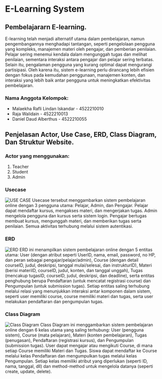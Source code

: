 # E-Learning System
## Pembelajararn E-learning.
E-learning telah menjadi alternatif utama dalam pembelajaran, namun pengembangannya menghadapi tantangan, seperti pengelolaan pengguna yang kompleks, manajemen materi oleh pengajar, dan pemberian penilaian. Pelajar sering menemui kendala dalam mengunggah tugas dan melihat penilaian, sementara interaksi antara pengajar dan pelajar sering terbatas. Selain itu, pengalaman pengguna yang kurang optimal dapat mengurangi partisipasi. Oleh karena itu, sistem e-learning perlu dirancang lebih efisien dengan fokus pada kemudahan penggunaan, manajemen konten, dan interaksi yang lebih baik antar pengguna untuk meningkatkan efektivitas pembelajaran.

### Nama Anggota Kelompok:

- Malaekha Rafli Lindan Iskandar - 4522210010
- Raja Walidain - 4522210013
- Daniel Daud Alberthus - 4522210055

## Penjelasan Actor, Use Case, ERD, Class Diagram, Dan Struktur Website. 

### Actor yang menggunakan:
1. Teacher
2. Student
3. Admin


### Usecase
![USE CASE](https://github.com/user-attachments/assets/aa977bc9-bdee-4398-88c1-228dcd4d77ec)
Usecase tersebut menggambarkan sistem pembelajaran online dengan 3 pengguna utama: Pelajar, Admin, dan Pengajar. Pelajar dapat mendaftar kursus, mengakses materi, dan mengerjakan tugas. Admin mengelola pengguna dan kursus serta sistem login. Pengajar bertugas membuat kursus, mengunggah materi, dan memberikan tugas serta penilaian. Semua aktivitas terhubung melalui sistem autentikasi.

### ERD
![ERD](https://github.com/user-attachments/assets/9e102313-f5d3-4f5e-b80b-4bdc999c493a)
ERD ini menampilkan sistem pembelajaran online dengan 5 entitas utama: User (dengan atribut seperti UserID, nama, email, password, no HP, dan peran sebagai pengajar/pelajar/admin), Course (dengan detail courseID, judul, deskripsi, tanggal mulai/selesai, dan instrukturID), Materi (berisi materiID, courseID, judul, konten, dan tanggal unggah), Tugas (mencakup tugasID, courseID, judul, deskripsi, dan deadline), serta entitas penghubung berupa Pendaftaran (untuk mencatat registrasi course) dan Pengumpulan (untuk submission tugas). Setiap entitas saling terhubung melalui relasi yang menunjukkan interaksi antar komponen dalam sistem, seperti user memiliki course, course memiliki materi dan tugas, serta user melakukan pendaftaran dan pengumpulan tugas.


### Class Diagram
![Class Diagram](https://github.com/user-attachments/assets/f1733e4d-2eed-4f99-9821-6972065c7572)
Class Diagram ini menggambarkan sistem pembelajaran online dengan 6 kelas utama yang saling terhubung: User (pengguna sistem), Course (mata pelajaran), Materi (konten pembelajaran), Tugas (penugasan), Pendaftaran (registrasi kursus), dan Pengumpulan (submission tugas). User dapat mengajar atau mengikuti Course, di mana setiap Course memiliki Materi dan Tugas. Siswa dapat mendaftar ke Course melalui kelas Pendaftaran dan mengumpulkan tugas melalui kelas Pengumpulan. Setiap kelas memiliki atribut yang diperlukan (seperti ID, nama, tanggal, dll) dan method-method untuk mengelola datanya (seperti create, update, delete).
